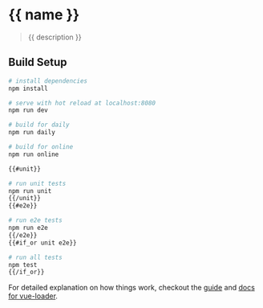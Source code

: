 # {{ name }}

> {{ description }}

## Build Setup

``` bash
# install dependencies
npm install

# serve with hot reload at localhost:8080
npm run dev

# build for daily
npm run daily

# build for online
npm run online

{{#unit}}

# run unit tests
npm run unit
{{/unit}}
{{#e2e}}

# run e2e tests
npm run e2e
{{/e2e}}
{{#if_or unit e2e}}

# run all tests
npm test
{{/if_or}}
```

For detailed explanation on how things work, checkout the [guide](http://vuejs-templates.github.io/webpack/) and [docs for vue-loader](http://vuejs.github.io/vue-loader).
